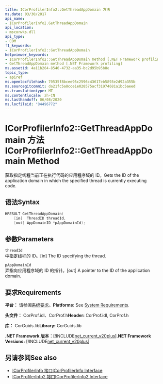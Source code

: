 ```yaml
---
title: ICorProfilerInfo2::GetThreadAppDomain 方法
ms.date: 03/30/2017
api_name:
- ICorProfilerInfo2.GetThreadAppDomain
api_location:
- mscorwks.dll
api_type:
- COM
f1_keywords:
- ICorProfilerInfo2::GetThreadAppDomain
helpviewer_keywords:
- ICorProfilerInfo2::GetThreadAppDomain method [.NET Framework profiling]
- GetThreadAppDomain method [.NET Framework profiling]
ms.assetid: 4a11b264-8540-4732-aa35-bc2d95b95b8e
topic_type:
- apiref
ms.openlocfilehash: 70535f8bcee95c2596c43617eb5893e2d92a355b
ms.sourcegitcommit: da21fc5a8cce1e028575acf31974681a1bc5aeed
ms.translationtype: MT
ms.contentlocale: zh-CN
ms.lasthandoff: 06/08/2020
ms.locfileid: "84496772"
---
```

# <a name="icorprofilerinfo2getthreadappdomain-method"></a><span data-ttu-id="0dd00-102">ICorProfilerInfo2::GetThreadAppDomain 方法</span><span class="sxs-lookup"><span data-stu-id="0dd00-102">ICorProfilerInfo2::GetThreadAppDomain Method</span></span>
<span data-ttu-id="0dd00-103">获取指定线程当前正在执行代码的应用程序域的 ID。</span><span class="sxs-lookup"><span data-stu-id="0dd00-103">Gets the ID of the application domain in which the specified thread is currently executing code.</span></span>  
  
## <a name="syntax"></a><span data-ttu-id="0dd00-104">语法</span><span class="sxs-lookup"><span data-stu-id="0dd00-104">Syntax</span></span>  
  
```cpp  
HRESULT GetThreadAppDomain(  
    [in]  ThreadID threadId,  
    [out] AppDomainID *pAppDomainId);  
```  
  
## <a name="parameters"></a><span data-ttu-id="0dd00-105">参数</span><span class="sxs-lookup"><span data-stu-id="0dd00-105">Parameters</span></span>  
 `threadId`  
 <span data-ttu-id="0dd00-106">中指定线程的 ID。</span><span class="sxs-lookup"><span data-stu-id="0dd00-106">[in] The ID specifying the thread.</span></span>  
  
 `pAppDomainId`  
 <span data-ttu-id="0dd00-107">弄指向应用程序域的 ID 的指针。</span><span class="sxs-lookup"><span data-stu-id="0dd00-107">[out] A pointer to the ID of the application domain.</span></span>  
  
## <a name="requirements"></a><span data-ttu-id="0dd00-108">要求</span><span class="sxs-lookup"><span data-stu-id="0dd00-108">Requirements</span></span>  
 <span data-ttu-id="0dd00-109">**平台：** 请参阅[系统要求](../../get-started/system-requirements.md)。</span><span class="sxs-lookup"><span data-stu-id="0dd00-109">**Platforms:** See [System Requirements](../../get-started/system-requirements.md).</span></span>  
  
 <span data-ttu-id="0dd00-110">**头文件：** CorProf.idl、CorProf.h</span><span class="sxs-lookup"><span data-stu-id="0dd00-110">**Header:** CorProf.idl, CorProf.h</span></span>  
  
 <span data-ttu-id="0dd00-111">**库：** CorGuids.lib</span><span class="sxs-lookup"><span data-stu-id="0dd00-111">**Library:** CorGuids.lib</span></span>  
  
 <span data-ttu-id="0dd00-112">**.NET Framework 版本：**[!INCLUDE[net_current_v20plus](../../../../includes/net-current-v20plus-md.md)]</span><span class="sxs-lookup"><span data-stu-id="0dd00-112">**.NET Framework Versions:** [!INCLUDE[net_current_v20plus](../../../../includes/net-current-v20plus-md.md)]</span></span>  
  
## <a name="see-also"></a><span data-ttu-id="0dd00-113">另请参阅</span><span class="sxs-lookup"><span data-stu-id="0dd00-113">See also</span></span>

- [<span data-ttu-id="0dd00-114">ICorProfilerInfo 接口</span><span class="sxs-lookup"><span data-stu-id="0dd00-114">ICorProfilerInfo Interface</span></span>](icorprofilerinfo-interface.md)
- [<span data-ttu-id="0dd00-115">ICorProfilerInfo2 接口</span><span class="sxs-lookup"><span data-stu-id="0dd00-115">ICorProfilerInfo2 Interface</span></span>](icorprofilerinfo2-interface.md)
